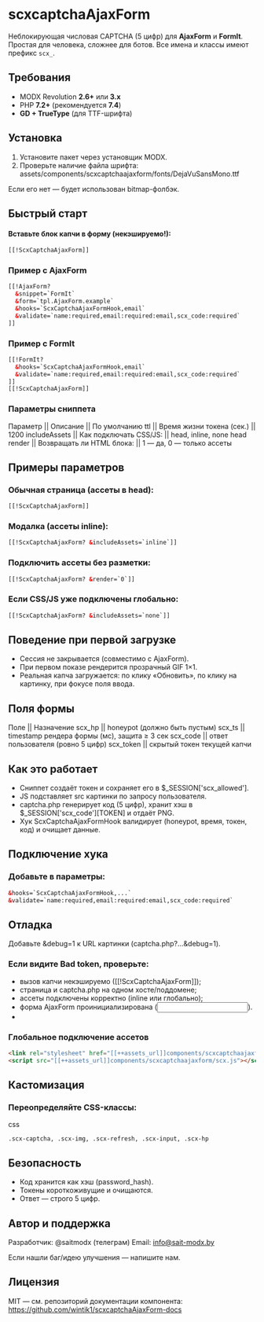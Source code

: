 # scxcaptchaAjaxForm

Неблокирующая числовая CAPTCHA (5 цифр) для **AjaxForm** и **FormIt**. Простая для человека, сложнее для ботов. Все имена и классы имеют префикс `scx_`.

## Требования
- MODX Revolution **2.6+** или **3.x**
- PHP **7.2+** (рекомендуется **7.4**)
- **GD + TrueType** (для TTF-шрифта)

## Установка
1. Установите пакет через установщик MODX.
2. Проверьте наличие файла шрифта:
assets/components/scxcaptchaajaxform/fonts/DejaVuSansMono.ttf

Если его нет — будет использован bitmap-фолбэк.

## Быстрый старт

#### Вставьте блок капчи в форму (**некэшируемо!**):
```html
[[!ScxCaptchaAjaxForm]]
```

### Пример с AjaxForm
```html
[[!AjaxForm?
  &snippet=`FormIt`
  &form=`tpl.AjaxForm.example`
  &hooks=`ScxCaptchaAjaxFormHook,email`
  &validate=`name:required,email:required:email,scx_code:required`
]]
```

### Пример с FormIt
```html
[[!FormIt?
  &hooks=`ScxCaptchaAjaxFormHook,email`
  &validate=`name:required,email:required:email,scx_code:required`
]]
[[!ScxCaptchaAjaxForm]]
```

### Параметры сниппета
Параметр	    || Описание	                 ||  По умолчанию
ttl        	  || Время жизни токена (сек.) ||	1200
includeAssets	|| Как подключать CSS/JS:    || head, inline, none	head
render	      || Возвращать ли HTML блока: || 1 — да, 0 — только ассеты	

## Примеры параметров

### Обычная страница (ассеты в head):
```html
[[!ScxCaptchaAjaxForm]]
```

### Модалка (ассеты inline):
```html
[[!ScxCaptchaAjaxForm? &includeAssets=`inline`]]
```

### Подключить ассеты без разметки:
```html
[[!ScxCaptchaAjaxForm? &render=`0`]]
```

### Если CSS/JS уже подключены глобально:
```html
[[!ScxCaptchaAjaxForm? &includeAssets=`none`]]
```

## Поведение при первой загрузке
- Сессия не закрывается (совместимо с AjaxForm).
- При первом показе рендерится прозрачный GIF 1×1.
- Реальная капча загружается: по клику «Обновить», по клику на картинку, при фокусе поля ввода.

## Поля формы
Поле      || Назначение
scx_hp    || honeypot (должно быть пустым)
scx_ts	  || timestamp рендера формы (мс), защита ≥ 3 сек
scx_code	|| ответ пользователя (ровно 5 цифр)
scx_token	|| скрытый токен текущей капчи

## Как это работает
- Сниппет создаёт токен и сохраняет его в $_SESSION['scx_allowed'].
- JS подставляет src картинки по запросу пользователя.
- captcha.php генерирует код (5 цифр), хранит хэш в $_SESSION['scx_code'][TOKEN] и отдаёт PNG.
- Хук ScxCaptchaAjaxFormHook валидирует (honeypot, время, токен, код) и очищает данные.


## Подключение хука

### Добавьте в параметры:
```html
&hooks=`ScxCaptchaAjaxFormHook,...`
&validate=`name:required,email:required:email,scx_code:required`
```

## Отладка
Добавьте &debug=1 к URL картинки (captcha.php?...&debug=1).

### Если видите Bad token, проверьте:
- вызов капчи некэшируемо ([[!ScxCaptchaAjaxForm]]);
- страница и captcha.php на одном хосте/поддомене;
- ассеты подключены корректно (inline или глобально);
- форма AjaxForm проинициализирована (<input name="af_action">).
- 

### Глобальное подключение ассетов
```html
<link rel="stylesheet" href="[[++assets_url]]components/scxcaptchaajaxform/scx.css">
<script src="[[++assets_url]]components/scxcaptchaajaxform/scx.js"></script>
```

## Кастомизация

### Переопределяйте CSS-классы:

css
```
.scx-captcha, .scx-img, .scx-refresh, .scx-input, .scx-hp
```

## Безопасность
- Код хранится как хэш (password_hash).
- Токены короткоживущие и очищаются.
- Ответ — строго 5 цифр.


## Автор и поддержка
Разработчик: @saitmodx (телеграм)
Email: info@sait-modx.by

Если нашли баг/идею улучшения — напишите нам.

## Лицензия
MIT — см. репозиторий документации компонента:
https://github.com/wintik1/scxcaptchaAjaxForm-docs

